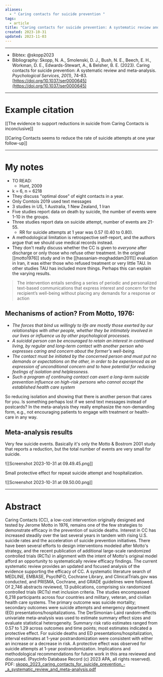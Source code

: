 ```yaml
---
aliases:
  - " Caring contacts for suicide prevention "
tags:
  - article
title: "Caring contacts for suicide prevention: A systematic review and meta-analysis"
created: 2023-10-31
updated: 2023-11-03
---
```


---

- Bibtex: @skopp2023
- Bibliography: Skopp, N. A., Smolenski, D. J., Bush, N. E., Beech, E. H., Workman, D. E., Edwards-Stewart, A., & Belsher, B. E. (2023). Caring contacts for suicide prevention: A systematic review and meta-analysis. _Psychological Services_, _20_(1), 74–83. [https://doi.org/10.1037/ser0000645](https://doi.org/10.1037/ser0000645)

---
# Example citation

[[The evidence to support reductions in suicide from Caring Contacts is inconclusive]]

[[Caring Contacts seems to reduce the rate of suicide attempts at one year follow-up]]

---
# My notes
- TO READ:
	- Hunt, 2009
- k = 6, n = 6218
- They discuss "optimal dose" of eight contacts in a year.
- Only Comtois 2019 used text messages
- 3 studies in US, 1 Australia, 1 New Zealand, 1 Iran
- Five studies report data on death by suicide, the number of events were 1-10 in the groups.
- Three studies report data on suicide attempt, number of events are 21-55.
	- RR for suicide attempts at 1 year was 0.57 (0.40 to 0.80).
- A methodological limitation is retrospective self-report, and the authors argue that we should use medical records instead.
- They don't really discuss whether the CC is given to *everyone* after discharge or only those who refuse other treatment. In the original [[motto1976]] study and in the [[hassanian-moghaddam2011]] evaluation in Iran, it was either those who refused treatment or very little TAU. In other studies TAU has included more things. Perhaps this can explain the varying results.

> The intervention entails sending a series of periodic and personalized text-based communications that express interest and concern for the recipient’s well-being without placing any demands for a response or action

## Mechanisms of action? From Motto, 1976:
- *The forces that bind us willingly to life are mostly those exerted by our relationships with other people, whether they be intimately involved in our lives or influence us by other psychological processes.*
- *A suicidal person can be encouraged to retain an interest in continued living, by regular and long-term contact with another person who expresses caring and concern about the former's well-being.*
- *The contact must be initiated by the concerned person and must put no demands or expectations on the other, in order to be experienced as an expression of unconditional concern and to have potential for reducing feelings of isolation and helplessness.*
- *Such a program of continuing contact can exert a long-term suicide prevention influence on high-risk persons who cannot accept the established health care system*

So reducing isolation and showing that there is another person that cares for you. Is something perhaps lost if we send text messages instead of postcards? In the meta-analysis they really emphasize the non-demanding form, e.g., not encouraging patients to engage with treatment or health-care in any way.

## Meta-analysis results

Very few suicide events. Basically it's only the Motto & Bostrom 2001 study that reports a reduction, but the total number of events are very small for suicide.

![[Screenshot 2023-10-31 at 09.49.45.png]]

Small protective effect for repeat suicide attempt and hospitalization.

![[Screenshot 2023-10-31 at 09.50.00.png]]

---

# Abstract
Caring Contacts (CC), a low-cost intervention originally designed and tested by Jerome Motto in 1976, remains one of the few strategies to demonstrate efficacy in the prevention of suicide deaths. Interest in CC has increased steadily over the last several years in tandem with rising U.S. suicide rates and the acceleration of suicide prevention initiatives. There have been several efforts to design interventions modeled after Motto's strategy, and the recent publication of additional large-scale randomized controlled trials (RCTs) in alignment with the intent of Motto's original model afford an opportunity to systematically review efficacy findings. The current systematic review provides an updated and focused analysis of the evidence supporting the efficacy of CC. A systematic literature search of MEDLINE, EMBASE, PsycINFO, Cochrane Library, and ClinicalTrials.gov was conducted, and PRISMA, Cochrane, and GRADE guidelines were followed. Of 2,746 abstracts reviewed, 13 publications, comprising six randomized controlled trials (RCTs) met inclusion criteria. The studies encompassed 6,218 participants across four countries and military, veteran, and civilian health care systems. The primary outcome was suicide mortality; secondary outcomes were suicide attempts and emergency department (ED) presentations/hospitalizations. The DerSimonian-Laird random-effects univariate meta-analysis was used to estimate summary effect sizes and evaluate statistical heterogeneity. Summary risk ratio estimates ranged from 0.57 to 1.29 across outcomes and time points; most estimates indicated a protective effect. For suicide deaths and ED presentations/hospitalization, interval estimates at 1-year postrandomization were consistent with either an increase or a decrease in risk. A protective effect was observed for suicide attempts at 1-year postrandomization. Implications and methodological recommendations for future work in this area reviewed and discussed. (PsycInfo Database Record (c) 2023 APA, all rights reserved).
PDF: [skopp_2023_caring_contacts_for_suicide_prevention_-_a_systematic_review_and_meta-analysis.pdf](file:///Users/oskarflygare/Library/CloudStorage/OneDrive-KarolinskaInstitutet/30-39%20Resources/37%20-%20Personal%20research%20library/zotero-articles/Skopp/skopp_2023_caring_contacts_for_suicide_prevention_-_a_systematic_review_and_meta-analysis.pdf)